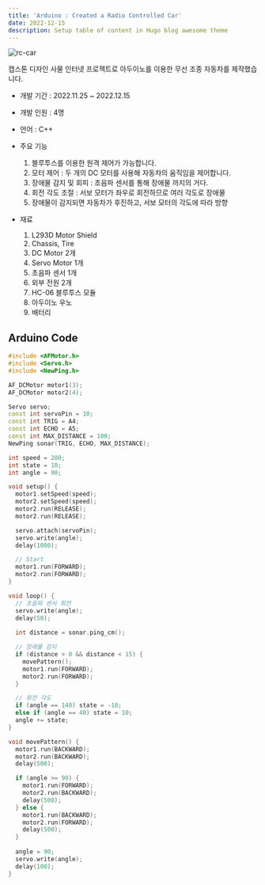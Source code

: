 ```yaml
---
title: 'Arduino : Created a Radio Controlled Car'
date: 2022-12-15
description: Setup table of content in Hugo blog awesome theme
---
```


![rc-car](https://textneckdeveloper.github.io/portfolio/images/car.jpg)

캡스톤 디자인 사물 인터넷 프로젝트로 아두이노를 이용한 무선 조종 자동차를 제작했습니다.

* 개발 기간 : 2022.11.25 ~ 2022.12.15

* 개발 인원 : 4명

* 언어 : C++

* 주요 기능

    1. 블루투스를 이용한 원격 제어가 가능합니다.
    2. 모터 제어 : 두 개의 DC 모터를 사용해 자동차의 움직임을 제어합니다.
    3. 장애물 감지 및 회피 : 초음파 센서를 통해 장애물 까지의 거다.
    4. 회전 각도 조절 : 서보 모터가 좌우로 회전하므로 여러 각도로 장애물
    5. 장애물이 감지되면 자동차가 후진하고, 서보 모터의 각도에 따라 방향

* 재료

    1. L293D Motor Shield
    2. Chassis, Tire
    3. DC Motor 2개
    4. Servo Motor 1개  
    5. 초음파 센서 1개
    6. 외부 전원 2개
    7. HC-06 블루투스 모듈
    8. 아두이노 우노
    9. 배터리

## Arduino Code

```cpp
#include <AFMotor.h>
#include <Servo.h> 
#include <NewPing.h>

AF_DCMotor motor1(3);
AF_DCMotor motor2(4);

Servo servo;
const int servoPin = 10;
const int TRIG = A4;
const int ECHO = A5;
const int MAX_DISTANCE = 100;
NewPing sonar(TRIG, ECHO, MAX_DISTANCE);

int speed = 200;
int state = 10;
int angle = 90;

void setup() {
  motor1.setSpeed(speed);
  motor2.setSpeed(speed);
  motor2.run(RELEASE);
  motor2.run(RELEASE);

  servo.attach(servoPin);
  servo.write(angle);
  delay(1000);

  // Start
  motor1.run(FORWARD);
  motor2.run(FORWARD);  
}

void loop() {
  // 초음파 센서 회전
  servo.write(angle);
  delay(50);
  
  int distance = sonar.ping_cm();

  // 장애물 감지
  if (distance > 0 && distance < 15) {
    movePattern(); 
    motor1.run(FORWARD);
    motor2.run(FORWARD);  
  }   

  // 회전 각도
  if (angle == 140) state = -10;    
  else if (angle == 40) state = 10; 
  angle += state;
}

void movePattern() {
  motor1.run(BACKWARD);
  motor2.run(BACKWARD);
  delay(500);   

  if (angle >= 90) {
    motor1.run(FORWARD);
    motor2.run(BACKWARD);
    delay(500);   
  } else {
    motor1.run(BACKWARD);
    motor2.run(FORWARD);
    delay(500);   
  }
  
  angle = 90;
  servo.write(angle);
  delay(100);
}
```